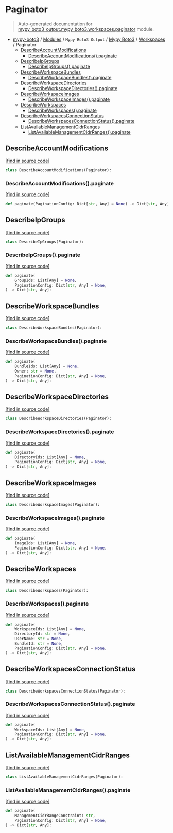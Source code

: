 # Paginator

> Auto-generated documentation for [mypy_boto3_output.mypy_boto3.workspaces.paginator](https://github.com/vemel/mypy_boto3/blob/master/mypy_boto3_output/mypy_boto3/workspaces/paginator.py) module.

- [mypy-boto3](../../../README.md#mypy_boto3) / [Modules](../../../MODULES.md#mypy-boto3-modules) / `Mypy Boto3 Output` / [Mypy Boto3](../index.md#mypy-boto3) / [Workspaces](index.md#workspaces) / Paginator
    - [DescribeAccountModifications](#describeaccountmodifications)
        - [DescribeAccountModifications().paginate](#describeaccountmodificationspaginate)
    - [DescribeIpGroups](#describeipgroups)
        - [DescribeIpGroups().paginate](#describeipgroupspaginate)
    - [DescribeWorkspaceBundles](#describeworkspacebundles)
        - [DescribeWorkspaceBundles().paginate](#describeworkspacebundlespaginate)
    - [DescribeWorkspaceDirectories](#describeworkspacedirectories)
        - [DescribeWorkspaceDirectories().paginate](#describeworkspacedirectoriespaginate)
    - [DescribeWorkspaceImages](#describeworkspaceimages)
        - [DescribeWorkspaceImages().paginate](#describeworkspaceimagespaginate)
    - [DescribeWorkspaces](#describeworkspaces)
        - [DescribeWorkspaces().paginate](#describeworkspacespaginate)
    - [DescribeWorkspacesConnectionStatus](#describeworkspacesconnectionstatus)
        - [DescribeWorkspacesConnectionStatus().paginate](#describeworkspacesconnectionstatuspaginate)
    - [ListAvailableManagementCidrRanges](#listavailablemanagementcidrranges)
        - [ListAvailableManagementCidrRanges().paginate](#listavailablemanagementcidrrangespaginate)

## DescribeAccountModifications

[[find in source code]](https://github.com/vemel/mypy_boto3/blob/master/mypy_boto3_output/mypy_boto3/workspaces/paginator.py#L10)

```python
class DescribeAccountModifications(Paginator):
```

### DescribeAccountModifications().paginate

[[find in source code]](https://github.com/vemel/mypy_boto3/blob/master/mypy_boto3_output/mypy_boto3/workspaces/paginator.py#L13)

```python
def paginate(PaginationConfig: Dict[str, Any] = None) -> Dict[str, Any]:
```

## DescribeIpGroups

[[find in source code]](https://github.com/vemel/mypy_boto3/blob/master/mypy_boto3_output/mypy_boto3/workspaces/paginator.py#L17)

```python
class DescribeIpGroups(Paginator):
```

### DescribeIpGroups().paginate

[[find in source code]](https://github.com/vemel/mypy_boto3/blob/master/mypy_boto3_output/mypy_boto3/workspaces/paginator.py#L20)

```python
def paginate(
    GroupIds: List[Any] = None,
    PaginationConfig: Dict[str, Any] = None,
) -> Dict[str, Any]:
```

## DescribeWorkspaceBundles

[[find in source code]](https://github.com/vemel/mypy_boto3/blob/master/mypy_boto3_output/mypy_boto3/workspaces/paginator.py#L26)

```python
class DescribeWorkspaceBundles(Paginator):
```

### DescribeWorkspaceBundles().paginate

[[find in source code]](https://github.com/vemel/mypy_boto3/blob/master/mypy_boto3_output/mypy_boto3/workspaces/paginator.py#L29)

```python
def paginate(
    BundleIds: List[Any] = None,
    Owner: str = None,
    PaginationConfig: Dict[str, Any] = None,
) -> Dict[str, Any]:
```

## DescribeWorkspaceDirectories

[[find in source code]](https://github.com/vemel/mypy_boto3/blob/master/mypy_boto3_output/mypy_boto3/workspaces/paginator.py#L38)

```python
class DescribeWorkspaceDirectories(Paginator):
```

### DescribeWorkspaceDirectories().paginate

[[find in source code]](https://github.com/vemel/mypy_boto3/blob/master/mypy_boto3_output/mypy_boto3/workspaces/paginator.py#L41)

```python
def paginate(
    DirectoryIds: List[Any] = None,
    PaginationConfig: Dict[str, Any] = None,
) -> Dict[str, Any]:
```

## DescribeWorkspaceImages

[[find in source code]](https://github.com/vemel/mypy_boto3/blob/master/mypy_boto3_output/mypy_boto3/workspaces/paginator.py#L47)

```python
class DescribeWorkspaceImages(Paginator):
```

### DescribeWorkspaceImages().paginate

[[find in source code]](https://github.com/vemel/mypy_boto3/blob/master/mypy_boto3_output/mypy_boto3/workspaces/paginator.py#L50)

```python
def paginate(
    ImageIds: List[Any] = None,
    PaginationConfig: Dict[str, Any] = None,
) -> Dict[str, Any]:
```

## DescribeWorkspaces

[[find in source code]](https://github.com/vemel/mypy_boto3/blob/master/mypy_boto3_output/mypy_boto3/workspaces/paginator.py#L56)

```python
class DescribeWorkspaces(Paginator):
```

### DescribeWorkspaces().paginate

[[find in source code]](https://github.com/vemel/mypy_boto3/blob/master/mypy_boto3_output/mypy_boto3/workspaces/paginator.py#L59)

```python
def paginate(
    WorkspaceIds: List[Any] = None,
    DirectoryId: str = None,
    UserName: str = None,
    BundleId: str = None,
    PaginationConfig: Dict[str, Any] = None,
) -> Dict[str, Any]:
```

## DescribeWorkspacesConnectionStatus

[[find in source code]](https://github.com/vemel/mypy_boto3/blob/master/mypy_boto3_output/mypy_boto3/workspaces/paginator.py#L70)

```python
class DescribeWorkspacesConnectionStatus(Paginator):
```

### DescribeWorkspacesConnectionStatus().paginate

[[find in source code]](https://github.com/vemel/mypy_boto3/blob/master/mypy_boto3_output/mypy_boto3/workspaces/paginator.py#L73)

```python
def paginate(
    WorkspaceIds: List[Any] = None,
    PaginationConfig: Dict[str, Any] = None,
) -> Dict[str, Any]:
```

## ListAvailableManagementCidrRanges

[[find in source code]](https://github.com/vemel/mypy_boto3/blob/master/mypy_boto3_output/mypy_boto3/workspaces/paginator.py#L79)

```python
class ListAvailableManagementCidrRanges(Paginator):
```

### ListAvailableManagementCidrRanges().paginate

[[find in source code]](https://github.com/vemel/mypy_boto3/blob/master/mypy_boto3_output/mypy_boto3/workspaces/paginator.py#L82)

```python
def paginate(
    ManagementCidrRangeConstraint: str,
    PaginationConfig: Dict[str, Any] = None,
) -> Dict[str, Any]:
```
